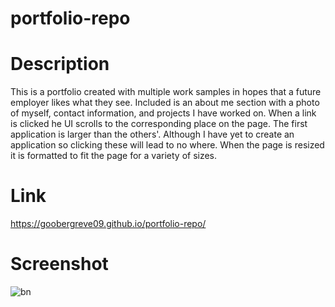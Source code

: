 # portfolio-repo
# Description
This is a portfolio created with multiple work samples in hopes that a future employer likes what they see.
Included is an about me section with a photo of myself, contact information, and projects I  have worked on.
When a link is clicked he UI scrolls to the corresponding place on the page. The first application is larger than the others'.
Although I have yet to create an application so clicking these will lead to no where. When the page is resized 
it is formatted to fit the page for a variety of sizes.

# Link
https://goobergreve09.github.io/portfolio-repo/

# Screenshot
![bn](https://github.com/Goobergreve09/portfolio-repo/assets/143923830/0c2cfad2-2173-4856-be0f-63d602a34aa0)
